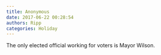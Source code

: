 ```yaml
---
title: Anonymous
date: 2017-06-22 00:28:54
authors: Ripp
categories: Holiday
---
```


 The only elected official working for voters is Mayor Wilson.